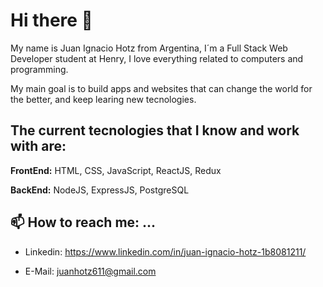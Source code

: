 # Hi there 👋

My name is Juan Ignacio Hotz from Argentina, I´m a Full Stack Web Developer student at Henry, I love everything related to computers and programming.

My main goal is to build apps and websites that can change the world for the better, and keep learing new tecnologies.

## The current tecnologies that I know and work with are: 

**FrontEnd:** HTML, CSS, JavaScript, ReactJS, Redux

**BackEnd:** NodeJS, ExpressJS, PostgreSQL

## 📫 How to reach me: ...

- Linkedin: https://www.linkedin.com/in/juan-ignacio-hotz-1b8081211/

- E-Mail: juanhotz611@gmail.com

<!--
**NachoHotz/NachoHotz** is a ✨ _special_ ✨ repository because its `README.md` (this file) appears on your GitHub profile.

Here are some ideas to get you started:

- 🔭 I’m currently working on ...
- 🌱 I’m currently learning ...
- 👯 I’m looking to collaborate on ...
- 🤔 I’m looking for help with ...
- 💬 Ask me about ...
- 📫 How to reach me: ...
- 😄 Pronouns: ...
- ⚡ Fun fact: ...
-->
